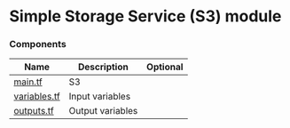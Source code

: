 # Simple Storage Service (S3) module

### Components

| Name              | Description      | Optional |
| ----------------- | ---------------- | :------: |
| [main.tf][m]      | S3               |          |
| [variables.tf][v] | Input variables  |          |
| [outputs.tf][o]   | Output variables |          |

[m]: main.tf
[v]: variables.tf
[o]: outputs.tf